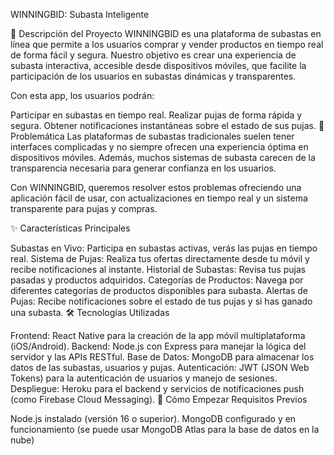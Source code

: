 WINNINGBID: Subasta Inteligente

📌 Descripción del Proyecto
WINNINGBID es una plataforma de subastas en línea que permite a los usuarios comprar y vender productos en tiempo real de forma fácil y segura. Nuestro objetivo es crear una experiencia de subasta interactiva, accesible desde dispositivos móviles, que facilite la participación de los usuarios en subastas dinámicas y transparentes.

Con esta app, los usuarios podrán:

Participar en subastas en tiempo real.
Realizar pujas de forma rápida y segura.
Obtener notificaciones instantáneas sobre el estado de sus pujas.
🎯 Problemática
Las plataformas de subastas tradicionales suelen tener interfaces complicadas y no siempre ofrecen una experiencia óptima en dispositivos móviles. Además, muchos sistemas de subasta carecen de la transparencia necesaria para generar confianza en los usuarios.

Con WINNINGBID, queremos resolver estos problemas ofreciendo una aplicación fácil de usar, con actualizaciones en tiempo real y un sistema transparente para pujas y compras.

✨ Características Principales

Subastas en Vivo: Participa en subastas activas, verás las pujas en tiempo real.
Sistema de Pujas: Realiza tus ofertas directamente desde tu móvil y recibe notificaciones al instante.
Historial de Subastas: Revisa tus pujas pasadas y productos adquiridos.
Categorías de Productos: Navega por diferentes categorías de productos disponibles para subasta.
Alertas de Pujas: Recibe notificaciones sobre el estado de tus pujas y si has ganado una subasta.
🛠️ Tecnologías Utilizadas

Frontend: React Native para la creación de la app móvil multiplataforma (iOS/Android).
Backend: Node.js con Express para manejar la lógica del servidor y las APIs RESTful.
Base de Datos: MongoDB para almacenar los datos de las subastas, usuarios y pujas.
Autenticación: JWT (JSON Web Tokens) para la autenticación de usuarios y manejo de sesiones.
Despliegue: Heroku para el backend y servicios de notificaciones push (como Firebase Cloud Messaging).
🚀 Cómo Empezar
Requisitos Previos

Node.js instalado (versión 16 o superior).
MongoDB configurado y en funcionamiento (se puede usar MongoDB Atlas para la base de datos en la nube)
